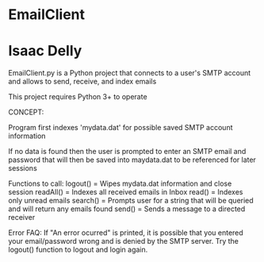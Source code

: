 # EmailClient
# Isaac Delly

EmailClient.py is a Python project that connects to a user's SMTP account and allows to send, receive, and index emails

This project requires Python 3+ to operate

CONCEPT:

Program first indexes 'mydata.dat' for possible saved SMTP account information

If no data is found then the user is prompted to enter an SMTP email and password that will then be saved into maydata.dat to be referenced for later sessions

Functions to call:
logout() = Wipes mydata.dat information and close session
readAll() = Indexes all received emails in Inbox
read() = Indexes only unread emails
search() = Prompts user for a string that will be queried and will return any emails found 
send() = Sends a message to a directed receiver

Error FAQ:
If "An error ocurred" is printed, it is possible that you entered your email/password wrong and is denied by the SMTP server. Try the logout() function to logout and login again.
